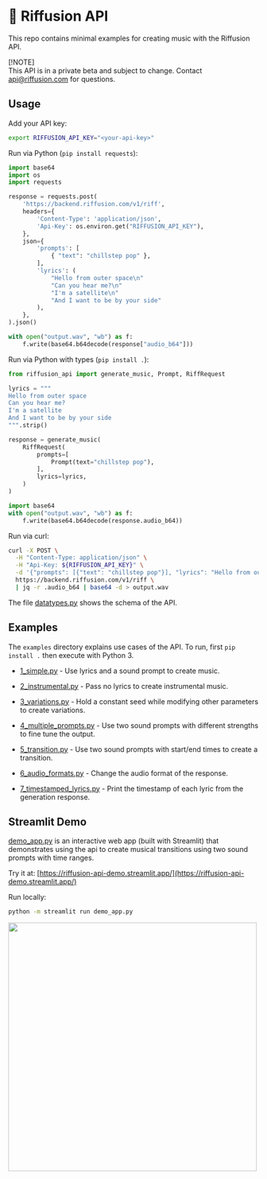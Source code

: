 # 🎸 Riffusion API

This repo contains minimal examples for creating music with the Riffusion API.

[!NOTE]  
This API is in a private beta and subject to change. Contact api@riffusion.com for questions.

## Usage

Add your API key:

```bash
export RIFFUSION_API_KEY="<your-api-key>"
```

Run via Python (`pip install requests`):

```python
import base64
import os
import requests

response = requests.post(
    'https://backend.riffusion.com/v1/riff',
    headers={
        'Content-Type': 'application/json',
        'Api-Key': os.environ.get("RIFFUSION_API_KEY"),
    },
    json={
        'prompts': [
            { "text": "chillstep pop" },
        ],
        'lyrics': (
            "Hello from outer space\n"
            "Can you hear me?\n"
            "I'm a satellite\n"
            "And I want to be by your side"
        ),
    },
).json()

with open("output.wav", "wb") as f:
    f.write(base64.b64decode(response["audio_b64"]))
```

Run via Python with types (`pip install .`):

```python
from riffusion_api import generate_music, Prompt, RiffRequest

lyrics = """
Hello from outer space
Can you hear me?
I'm a satellite
And I want to be by your side
""".strip()

response = generate_music(
    RiffRequest(
        prompts=[
            Prompt(text="chillstep pop"),
        ],
        lyrics=lyrics,
    )
)

import base64
with open("output.wav", "wb") as f:
    f.write(base64.b64decode(response.audio_b64))
```

Run via curl:

```bash
curl -X POST \
  -H "Content-Type: application/json" \
  -H "Api-Key: ${RIFFUSION_API_KEY}" \
  -d '{"prompts": [{"text": "chillstep pop"}], "lyrics": "Hello from outer space\nCan you hear me?"}' \
  https://backend.riffusion.com/v1/riff \
  | jq -r .audio_b64 | base64 -d > output.wav
```

The file [datatypes.py](riffusion_api/datatypes.py) shows the schema of the API.

## Examples

The `examples` directory explains use cases of the API. To run, first `pip install .` then execute with Python 3.

 * [1_simple.py](examples/1_simple.py) - Use lyrics and a sound prompt to create music.

 * [2_instrumental.py](examples/2_instrumental.py) - Pass no lyrics to create instrumental music.

 * [3_variations.py](examples/3_variations.py) - Hold a constant seed while modifying other parameters to create variations.

 * [4_multiple_prompts.py](examples/4_multiple_prompts.py) - Use two sound prompts with different strengths to fine tune the output.

 * [5_transition.py](examples/5_transition.py) - Use two sound prompts with start/end times to create a transition.

 * [6_audio_formats.py](examples/6_audio_formats.py) - Change the audio format of the response.

 * [7_timestamped_lyrics.py](examples/7_timestamped_lyrics.py) - Print the timestamp of each lyric from the generation response.

## Streamlit Demo

[demo_app.py](demo_app.py) is an interactive web app (built with Streamlit) that
demonstrates using the api to create musical transitions using two sound prompts
with time ranges.

Try it at: [https://riffusion-api-demo.streamlit.app/](https://riffusion-api-demo.streamlit.app/)

Run locally:

```bash
python -m streamlit run demo_app.py
```

<img src="https://storage.googleapis.com/corpusant-public/riffusion_demo_app.png" width="500px" />

